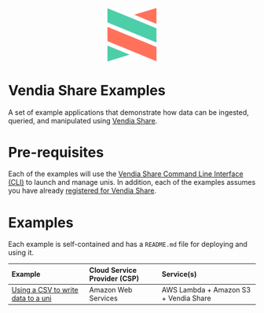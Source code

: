 <p align="center">
  <a href="https://vendia.net/">
    <img src="https://raw.githubusercontent.com/vendia/examples/mainline/vendia-logo.png" alt="vendia logo" width="100px">
  </a>
</p>

# Vendia Share Examples

A set of example applications that demonstrate how data can be ingested, queried, and manipulated using [Vendia Share](https://vendia.net/docs/share).

# Pre-requisites

Each of the examples will use the [Vendia Share Command Line Interface (CLI)](https://vendia.net/docs/share/cli) to launch and manage unis.  In addition, each of the examples assumes you have already [registered for Vendia Share](https://share.vendia.net/signup).

# Examples

Each example is self-contained and has a `README.md` file for deploying and using it.

| Example | Cloud Service Provider (CSP) | Service(s) |
|:---------|:--------|:--------|
| [Using a CSV to write data to a uni](./csv-to-share/README.md) | Amazon Web Services | AWS Lambda + Amazon S3 + Vendia Share |

